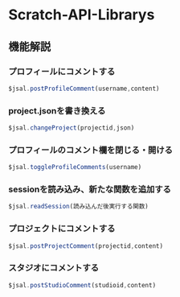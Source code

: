 # Scratch-API-Librarys


## 機能解説

### プロフィールにコメントする
```js
$jsal.postProfileComment(username,content)
```
### project.jsonを書き換える
```js
$jsal.changeProject(projectid,json)
```
### プロフィールのコメント欄を閉じる・開ける
```js
$jsal.toggleProfileComments(username)
```
### sessionを読み込み、新たな関数を追加する
```js
$jsal.readSession(読み込んだ後実行する関数)
```
### プロジェクトにコメントする
```js
$jsal.postProjectComment(projectid,content)
```
### スタジオにコメントする
```js
$jsal.postStudioComment(studioid,content)
```

